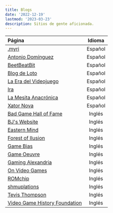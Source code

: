 ```yaml
---
title: Blogs
date: '2022-12-19'
lastmod: '2023-03-23'
description: Sitios de gente aficionada.
---
```


|Página                                                  										| Idioma |
|:------------------------------------------------------										|:------:|
|[.myri](https://imaginarysong.medium.com/)														|Español|
|[Antonio Domínguez](https://antoniodmgzp.wordpress.com/)										|Español|
|[BeetBeatBit](https://beetbeatbit.blogspot.com/)												|Español|
|[Blog de Loto](https://lablogdeloto.wordpress.com/)											|Español|
|[La Era del Videojuego](https://laeradelvideojuego.wordpress.com/)								|Español|
|[Ira](https://yosoyira.medium.com/)															|Español|
|[La Mesita Anacrónica](https://mesitaluder.blogspot.com/)										|Español|
|[Xator Nova](https://xatornova.blogspot.com/)													|Español|
|[Bad Game Hall of Fame](https://www.badgamehalloffame.com/)									|Inglés|
|[BJ's Website](https://beedge.neocities.org/)													|Inglés|
|[Eastern Mind](https://easternmind.tumblr.com/)												|Inglés|
|[Forest of Ilusion](https://forestillusion.com/)												|Inglés|
|[Game Bias](https://gamebias.wordpress.com/)													|Inglés|
|[Game Oeuvre](https://gameoeuvre.org/)															|Inglés|
|[Gaming Alexandria](https://www.gamingalexandria.com/)											|Inglés|
|[On Video Games](https://jmargaris.substack.com/)												|Inglés|
|[ROMchip](https://romchip.org/index.php/romchip-journal/index)									|Inglés|
|[shmuplations](https://shmuplations.com)														|Inglés|
|[Tevis Thompson](http://tevisthompson.com/)													|Inglés|
|[Video Game History Foundation](https://gamehistory.org/blog/)									|Inglés|
